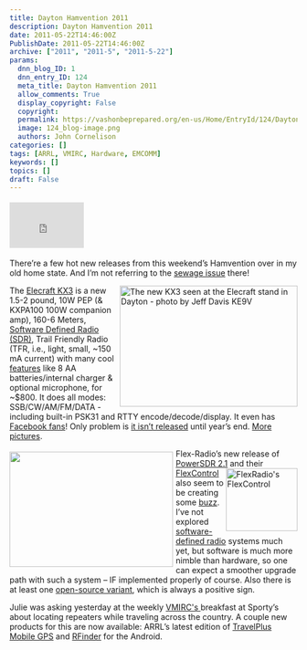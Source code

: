```yaml
---
title: Dayton Hamvention 2011
description: Dayton Hamvention 2011
date: 2011-05-22T14:46:00Z
PublishDate: 2011-05-22T14:46:00Z
archive: ["2011", "2011-5", "2011-5-22"]
params:
  dnn_blog_ID: 1
  dnn_entry_ID: 124
  meta_title: Dayton Hamvention 2011
  allow_comments: True
  display_copyright: False
  copyright:
  permalink: https://vashonbeprepared.org/en-us/Home/EntryId/124/Dayton-Hamvention-2011
  image: 124_blog-image.png
  authors: John Cornelison
categories: []
tags: [ARRL, VMIRC, Hardware, EMCOMM]
keywords: []
topics: []
draft: False
---
```


<div class="wlWriterHeaderFooter" style="padding-bottom: 4px; margin: 0px; padding-left: 0px; padding-right: 0px; float: none; padding-top: 4px"><iframe src="http://www.facebook.com/widgets/like.php?href=http://vashoneoc.org/Blogs/VashonPreparedness/tabid/164/EntryId/124/Dayton-Hamvention-2011.aspx" frameborder="0" scrolling="no" style="border-bottom: medium none; border-left: medium none; width: 130px; height: 80px; border-top: medium none; border-right: medium none"></iframe></div>
<p>There’re a few hot new releases from this weekend’s Hamvention over in my old home state. And I’m not referring to the <a target="_blank" href="http://www.youtube.com/watch?v=UKSD00ii6R8">sewage issue</a> there!</p>
<p align="left"><a href="http://vk2rh.com/wp-content/uploads/2011/05/KX3-by-KE9V-Dayton1.jpg"><img title="KX3-by-KE9V-Dayton" alt="The new KX3 seen at the Elecraft stand in Dayton - photo by Jeff Davis KE9V" align="right" width="311" height="212" style="margin: 0px 0px 5px 5px; display: inline; float: right" src="http://vk2rh.com/wp-content/uploads/2011/05/KX3-by-KE9V-Dayton1.jpg" /></a>The <a href="http://www.elecraft.com/KX3/kx3.htm">Elecraft KX3</a> is a new 1.5-2 pound, 10W PEP (&amp; KXPA100 100W companion amp), 160-6 Meters, <a target="_blank" href="http://www.eham.net/ehamforum/smf/index.php/topic,75304.msg515026.html#msg515026">Software Defined Radio (SDR)</a>, Trail Friendly Radio (TFR, i.e., light, small, ~150 mA current) with many cool <a target="_blank" href="http://www.youtube.com/watch?v=mbtyRyEEADo">features</a> like 8 AA batteries/internal charger &amp; optional microphone, for ~$800. It does all modes: SSB/CW/AM/FM/DATA - including built-in PSK31 and RTTY encode/decode/display. It even has <a href="https://www.facebook.com/Elecraft.KX3.Fans">Facebook fans</a>!&#160;Only problem is <a target="_blank" href="http://vk2rh.com/2011/05/ultraportable-elecraft-kx3/">it isn’t released</a> until year’s end. <a target="_blank" href="http://www.worldwidedx.com/hf-bands-hf-rigs/104940-elecraft-kx3-pictures-spec-sheet-dayton-hamvention-2011-a.html">More pictures</a>.</p>
<p align="left"><a href="http://www.flexradio.com/Data/Image/PowerSDRv2.png"><img border="0" alt="" align="left" width="286" height="202" style="margin: 5px 5px 5px 0px; display: inline; float: left" src="http://www.flex-radio.com/Data/Image/PowerSDRv2.png" /></a>Flex-Radio’s new release of <a target="_blank" href="http://www.flex-radio.com/Products.aspx?topic=PowerSDRv2">PowerSDR 2.1</a> and their <a target="_blank" href="http://www.southgatearc.org/news/april2011/flexcontrol.htm">FlexControl</a><a href="./images/124/Windows-Live-Writer-Dayton-Hamvention-2011_5C41-image_2.png"><img title="FlexRadio's FlexControl" border="0" alt="FlexRadio's FlexControl" align="right" width="125" height="110" style="background-image: none; border-right-width: 0px; padding-left: 0px; padding-right: 0px; display: inline; float: right; border-top-width: 0px; border-bottom-width: 0px; border-left-width: 0px; padding-top: 0px" src="./images/124/Windows-Live-Writer-Dayton-Hamvention-2011_5C41-image_thumb.png" /></a> also seem to be creating some <a target="_blank" href="http://k9zw.wordpress.com/2011/05/21/dayton-2011-random-notes-edition-5/">buzz</a>. I’ve not explored <a target="_blank" href="http://en.wikipedia.org/wiki/Software_Defined_Radio">software-defined radio</a> systems much yet, but software is much more nimble than hardware, so one can expect a smoother upgrade path with such a system – IF implemented properly of course. Also there is at least one <a target="_blank" href="http://openhpsdr.org/">open-source variant</a>, which is always a positive sign.</p>
<p align="left">Julie was asking yesterday at the weekly <a href="http://w7vmi.org/">VMIRC's </a>breakfast at Sporty’s about locating repeaters while traveling across the country. A couple new products for this are now available: ARRL’s latest edition of <a target="_blank" href="http://www.arrl.org/shop/TravelPlus-Mobile-GPS-downloadable/">TravelPlus Mobile GPS</a> and <a target="_blank" href="https://market.android.com/details?id=com.w2cyk.android.rfinder">RFinder</a> for the Android.</p>
